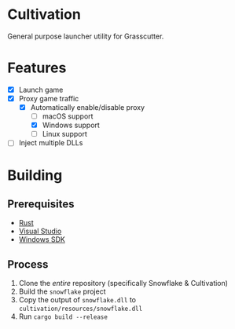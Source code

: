 # Cultivation

General purpose launcher utility for Grasscutter.

# Features

- [x] Launch game
- [x] Proxy game traffic
  - [x] Automatically enable/disable proxy
    - [ ] macOS support
    - [x] Windows support
    - [ ] Linux support
- [ ] Inject multiple DLLs

# Building

## Prerequisites

- [Rust](https://www.rust-lang.org/tools/install)
- [Visual Studio](https://visualstudio.microsoft.com/downloads/)
- [Windows SDK](https://developer.microsoft.com/en-us/windows/downloads/windows-10-sdk/)

## Process

1. Clone the _entire_ repository (specifically Snowflake & Cultivation)
2. Build the `snowflake` project
3. Copy the output of `snowflake.dll` to `cultivation/resources/snowflake.dll`
4. Run `cargo build --release`
